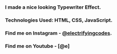 ### I made a nice looking Typewriter Effect.

### Technologies Used: HTML, CSS, JavaScript.

### Find me on Instagram - [@electrifyingcodes][Instagram].
### Find me on Youtube - [@e]

[Instagram]: https://www.instagram.com/electrifyingcodes
